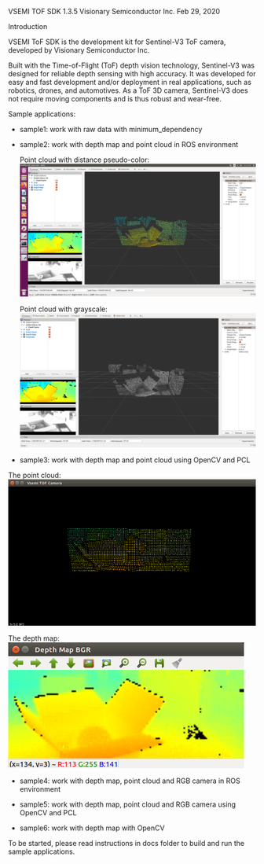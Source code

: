 VSEMI TOF SDK 1.3.5
Visionary Semiconductor Inc.
Feb 29, 2020

Introduction

   VSEMI ToF SDK is the development kit for Sentinel-V3 ToF camera, developed by Visionary Semiconductor Inc.

   Built with the Time-of-Flight (ToF) depth vision technology, Sentinel-V3 was designed for reliable depth sensing with high accuracy. 
   It was developed for easy and fast development and/or deployment in real applications, such as robotics, drones, and automotives. 
   As a ToF 3D camera, Sentinel-V3 does not require moving components and is thus robust and wear-free. 

Sample applications:

- sample1:                   work with raw data with minimum_dependency

- sample2:                   work with depth map and point cloud in ROS environment

  Point cloud with distance pseudo-color:
  ![Image of Sample2](samples/sample2/sample_2_1.png)
 
  Point cloud with grayscale:
  ![Image of Sample2](samples/sample2/sample_2_2.png)

- sample3:                   work with depth map and point cloud using OpenCV and PCL

The point cloud:
  ![Image of Sample3 = Point cloud](samples/sample3/sample_3_1.png)

The depth map:
  ![Image of Sample3 = Point cloud](samples/sample3/sample_3_2.png)

- sample4:                   work with depth map, point cloud and RGB camera in ROS environment

- sample5:                   work with depth map, point cloud and RGB camera using OpenCV and PCL

- sample6:                   work with depth map with OpenCV
   
To be started, please read instructions in docs folder to build and run the sample applications.
